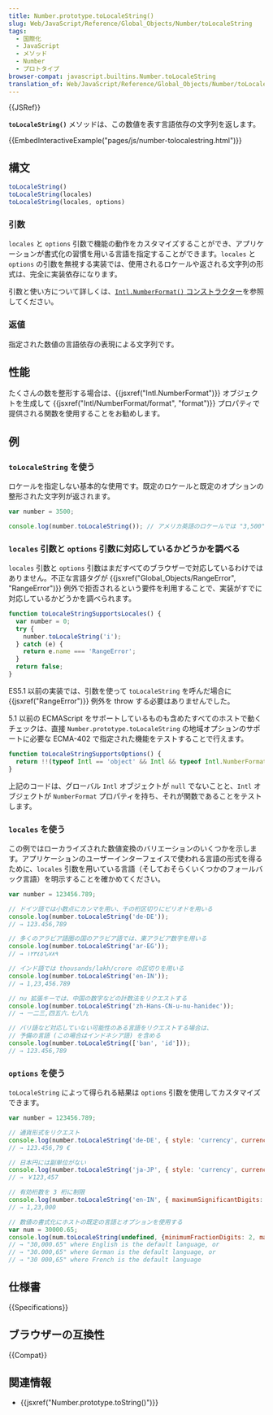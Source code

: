 ```yaml
---
title: Number.prototype.toLocaleString()
slug: Web/JavaScript/Reference/Global_Objects/Number/toLocaleString
tags:
  - 国際化
  - JavaScript
  - メソッド
  - Number
  - プロトタイプ
browser-compat: javascript.builtins.Number.toLocaleString
translation_of: Web/JavaScript/Reference/Global_Objects/Number/toLocaleString
---
```

{{JSRef}}

**`toLocaleString()`** メソッドは、この数値を表す言語依存の文字列を返します。

{{EmbedInteractiveExample("pages/js/number-tolocalestring.html")}}

## 構文

```js
toLocaleString()
toLocaleString(locales)
toLocaleString(locales, options)
```

### 引数

`locales` と `options` 引数で機能の動作をカスタマイズすることができ、アプリケーションが書式化の習慣を用いる言語を指定することができます。`locales` と `options` の引数を無視する実装では、使用されるロケールや返される文字列の形式は、完全に実装依存になります。

引数と使い方について詳しくは、[`Intl.NumberFormat()`
コンストラクター](/ja/docs/Web/JavaScript/Reference/Global_Objects/Intl/NumberFormat/NumberFormat)を参照してください。

### 返値

指定された数値の言語依存の表現による文字列です。

## 性能

たくさんの数を整形する場合は、{{jsxref("Intl.NumberFormat")}} オブジェクトを生成して {{jsxref("Intl/NumberFormat/format", "format")}} プロパティで提供される関数を使用することをお勧めします。

## 例

### `toLocaleString` を使う

ロケールを指定しない基本的な使用です。既定のロケールと既定のオプションの整形された文字列が返されます。

```js
var number = 3500;

console.log(number.toLocaleString()); // アメリカ英語のロケールでは "3,500" を表示
```

### `locales` 引数と `options` 引数に対応しているかどうかを調べる

`locales` 引数と `options` 引数はまだすべてのブラウザーで対応しているわけではありません。不正な言語タグが {{jsxref("Global_Objects/RangeError", "RangeError")}} 例外で拒否されるという要件を利用することで、実装がすでに対応しているかどうかを調べられます。

```js
function toLocaleStringSupportsLocales() {
  var number = 0;
  try {
    number.toLocaleString('i');
  } catch (e) {
    return e.name === 'RangeError';
  }
  return false;
}
```

ES5.1 以前の実装では、引数を使って `toLocaleString` を呼んだ場合に {{jsxref("RangeError")}} 例外を throw する必要はありませんでした。

5.1 以前の ECMAScript をサポートしているものも含めたすべてのホストで動くチェックは、直接 `Number.prototype.toLocaleString` の地域オプションのサポートに必要な ECMA-402 で指定された機能をテストすることで行えます。

```js
function toLocaleStringSupportsOptions() {
  return !!(typeof Intl == 'object' && Intl && typeof Intl.NumberFormat == 'function');
}
```

上記のコードは、グローバル `Intl` オブジェクトが `null` でないことと、`Intl` オブジェクトが `NumberFormat` プロパティを持ち、それが関数であることをテストします。

### `locales` を使う

この例ではローカライズされた数値変換のバリエーションのいくつかを示します。アプリケーションのユーザーインターフェイスで使われる言語の形式を得るために、`locales` 引数を用いている言語（そしておそらくいくつかのフォールバック言語）を明示することを確かめてください。

```js
var number = 123456.789;

// ドイツ語では小数点にカンマを用い、千の桁区切りにピリオドを用いる
console.log(number.toLocaleString('de-DE'));
// → 123.456,789

// 多くのアラビア語圏の国のアラビア語では、東アラビア数字を用いる
console.log(number.toLocaleString('ar-EG'));
// → ١٢٣٤٥٦٫٧٨٩

// インド語では thousands/lakh/crore の区切りを用いる
console.log(number.toLocaleString('en-IN'));
// → 1,23,456.789

// nu 拡張キーでは、中国の数字などの計数法をリクエストする
console.log(number.toLocaleString('zh-Hans-CN-u-nu-hanidec'));
// → 一二三,四五六.七八九

// バリ語など対応していない可能性のある言語をリクエストする場合は、
// 予備の言語 (この場合はインドネシア語) を含める
console.log(number.toLocaleString(['ban', 'id']));
// → 123.456,789
```

### `options` を使う

`toLocaleString` によって得られる結果は `options` 引数を使用してカスタマイズできます。

```js
var number = 123456.789;

// 通貨形式をリクエスト
console.log(number.toLocaleString('de-DE', { style: 'currency', currency: 'EUR' }));
// → 123.456,79 €

// 日本円には副単位がない
console.log(number.toLocaleString('ja-JP', { style: 'currency', currency: 'JPY' }))
// → ￥123,457

// 有効桁数を 3 桁に制限
console.log(number.toLocaleString('en-IN', { maximumSignificantDigits: 3 }));
// → 1,23,000

// 数値の書式化にホストの既定の言語とオプションを使用する
var num = 30000.65;
console.log(num.toLocaleString(undefined, {minimumFractionDigits: 2, maximumFractionDigits: 2}));
// → "30,000.65" where English is the default language, or
// → "30.000,65" where German is the default language, or
// → "30 000,65" where French is the default language
```

## 仕様書

{{Specifications}}

## ブラウザーの互換性

{{Compat}}

## 関連情報

- {{jsxref("Number.prototype.toString()")}}
